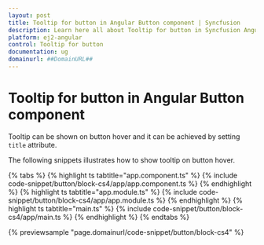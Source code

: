 ```yaml
---
layout: post
title: Tooltip for button in Angular Button component | Syncfusion
description: Learn here all about Tooltip for button in Syncfusion Angular Button component of Syncfusion Essential JS 2 and more.
platform: ej2-angular
control: Tooltip for button 
documentation: ug
domainurl: ##DomainURL##
---
```


# Tooltip for button in Angular Button component

Tooltip can be shown on button hover and it can be achieved by setting `title` attribute.

The following snippets illustrates how to show tooltip on button hover.

{% tabs %}
{% highlight ts tabtitle="app.component.ts" %}
{% include code-snippet/button/block-cs4/app/app.component.ts %}
{% endhighlight %}
{% highlight ts tabtitle="app.module.ts" %}
{% include code-snippet/button/block-cs4/app/app.module.ts %}
{% endhighlight %}
{% highlight ts tabtitle="main.ts" %}
{% include code-snippet/button/block-cs4/app/main.ts %}
{% endhighlight %}
{% endtabs %}
  
{% previewsample "page.domainurl/code-snippet/button/block-cs4" %}
